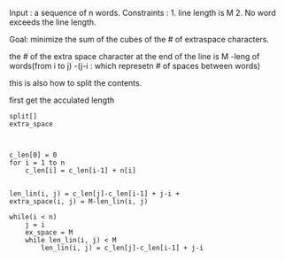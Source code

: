 Input : a sequence of n words.
Constraints : 
    1. line length is M
    2. No word exceeds the line length.

Goal:
    minimize the sum of the cubes of the # of extraspace characters.
    
    
the # of the extra space character at the end of the line is 
M -leng of words(from i to j) -(j-i : which represetn # of spaces between words)


this is also how to split the contents.



first get the acculated length


    split[]
    extra_space



    c_len[0] = 0
    for i = 1 to n
        c_len[i] = c_len[i-1] + n[i]

    
    len_lin(i, j) = c_len[j]-c_len[i-1] + j-i + 
    extra_space(i, j) = M-len_lin(i, j)

    while(i < n)
        j = i
        ex_space = M    
        while len_lin(i, j) < M
            len_lin(i, j) = c_len[j]-c_len[i-1] + j-i
            


